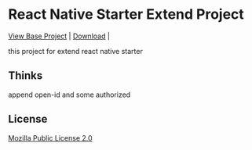 # React Native Starter Extend Project



[View Base Project](https://github.com/flatlogic/react-native-starter) | [Download](https://github.com/sadikhanecioglu/react-native-starter-extend.git) |


this project for extend react native starter 
## Thinks
append open-id and some authorized


## License

[Mozilla Public License 2.0](LICENSE)
